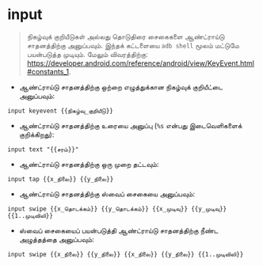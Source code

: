 # input

> நிகழ்வுக் குறியீடுகள் அல்லது தொடுதிரை சைகைகளை ஆண்ட்ராய்டு சாதனத்திற்கு அனுப்பவும்.
> இந்தக் கட்டளையை `adb shell` மூலம் மட்டுமே பயன்படுத்த முடியும்.
> மேலும் விவரத்திற்கு: <https://developer.android.com/reference/android/view/KeyEvent.html#constants_1>.

- ஆண்ட்ராய்டு சாதனத்திற்கு ஒற்றை எழுத்துக்கான நிகழ்வுக் குறியீட்டை அனுப்பவும்:

`input keyevent {{நிகழ்வு_குறியீடு}}`

- ஆண்ட்ராய்டு சாதனத்திற்கு உரையை அனுப்பு (`%s` என்பது இடைவெளிகளைக் குறிக்கிறது):

`input text "{{சரம்}}"`

- ஆண்ட்ராய்டு சாதனத்திற்கு ஒரு முறை தட்டவும்:

`input tap {{x_நிலை}} {{y_நிலை}}`

- ஆண்ட்ராய்டு சாதனத்திற்கு ஸ்வைப் சைகையை அனுப்பவும்:

`input swipe {{x_தொடக்கம்}} {{y_தொடக்கம்}} {{x_முடிவு}} {{y_முடிவு}} {{1..முடிவிலி}}`

- ஸ்வைப் சைகையைப் பயன்படுத்தி ஆண்ட்ராய்டு சாதனத்திற்கு நீண்ட அழுத்தத்தை அனுப்பவும்:

`input swipe {{x_நிலை}} {{y_நிலை}} {{x_நிலை}} {{y_நிலை}} {{1..முடிவிலி}}`
